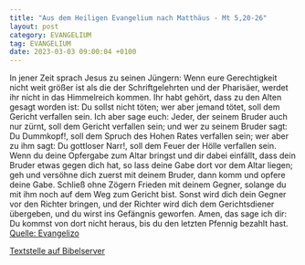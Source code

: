 ```yaml
---
title: "Aus dem Heiligen Evangelium nach Matthäus - Mt 5,20-26"
layout: post
category: EVANGELIUM
tag: EVANGELIUM
date: 2023-03-03 09:00:04 +0100
---
```

In jener Zeit sprach Jesus zu seinen Jüngern: Wenn eure Gerechtigkeit nicht weit größer ist als die der Schriftgelehrten und der Pharisäer, werdet ihr nicht in das Himmelreich kommen.
Ihr habt gehört, dass zu den Alten gesagt worden ist: Du sollst nicht töten; wer aber jemand tötet, soll dem Gericht verfallen sein.<!--more-->
Ich aber sage euch: Jeder, der seinem Bruder auch nur zürnt, soll dem Gericht verfallen sein; und wer zu seinem Bruder sagt: Du Dummkopf!, soll dem Spruch des Hohen Rates verfallen sein; wer aber zu ihm sagt: Du gottloser Narr!, soll dem Feuer der Hölle verfallen sein.
Wenn du deine Opfergabe zum Altar bringst und dir dabei einfällt, dass dein Bruder etwas gegen dich hat,
so lass deine Gabe dort vor dem Altar liegen; geh und versöhne dich zuerst mit deinem Bruder, dann komm und opfere deine Gabe.
Schließ ohne Zögern Frieden mit deinem Gegner, solange du mit ihm noch auf dem Weg zum Gericht bist. Sonst wird dich dein Gegner vor den Richter bringen, und der Richter wird dich dem Gerichtsdiener übergeben, und du wirst ins Gefängnis geworfen.
Amen, das sage ich dir: Du kommst von dort nicht heraus, bis du den letzten Pfennig bezahlt hast.<br>
[Quelle: Evangelizo](https://evangeliumtagfuertag.org/DE/gospel)

[Textstelle auf Bibelserver](https://www.bibleserver.com/EU/Matthäus5,20-26)
